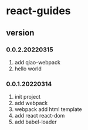 # react-guides

## version
### 0.0.2.20220315
1. add qiao-webpack
2. hello world

### 0.0.1.20220314
1. init project
2. add webpack
3. webpack add html template
4. add react react-dom
5. add babel-loader
